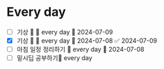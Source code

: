 # Every day
- [ ] 기상 🔺 🔁 every day 📅 2024-07-09
- [x] 기상 🔺 🔁 every day 📅 2024-07-08 ✅ 2024-07-09
- [ ] 아침 일정 정리하기 🔁 every day 📅 2024-07-08 
- [ ] 밑시딥 공부하기🔁 every day 